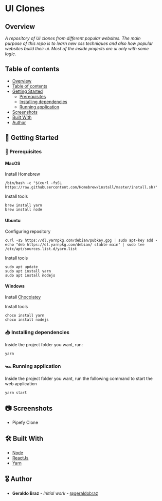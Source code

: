 # UI Clones
<!-- You can add logo to your application here. Use https://www.canva.com/pt_br/criar/logotipo/ to create logos.
 -->

## Overview
*A repository of UI clones from different popular websites. The main purpose of this repo is to learn new css techniques and also how popular websites build their ui. Most of the inside projects are ui only with some logic.*


## Table of contents
<!--ts-->
   * [Overview](#Overview)
   * [Table of contents](#table-of-contents)
   * [Getting Started](#🚀-getting-started)
      * [Prerequisites](#🚨-prerequisites)
      * [Installing dependencies](#📥-installing-dependencies)
      * [Running application](#🏎-running-application)
   * [Screenshots](#📷-screenshots)
   * [Built With](#🛠-built-with)
   * [Author](#🎖-author)
<!--te-->

## 🚀 Getting Started

### 🚨 Prerequisites

#### MacOS
Install Homebrew

```
/bin/bash -c "$(curl -fsSL https://raw.githubusercontent.com/Homebrew/install/master/install.sh)"
```
Install tools

```
brew install yarn
brew install node
```

#### Ubuntu
Configuring repository

```
curl -sS https://dl.yarnpkg.com/debian/pubkey.gpg | sudo apt-key add -
echo "deb https://dl.yarnpkg.com/debian/ stable main" | sudo tee /etc/apt/sources.list.d/yarn.list
```
Install tools

```
sudo apt update
sudo apt install yarn
sudo apt install nodejs
```

#### Windows
Install [Chocolatey](https://chocolatey.org/install)

Install tools
```
choco install yarn
choco install nodejs
```


### 📥 Installing dependencies

Inside the project folder you want, run:

```
yarn
```

### 🏎 Running application
Inside the project folder you want, run the following command to start the web application
```
yarn start
```

## 📷 Screenshots
- Pipefy Clone
<p align="center">
    <!-- <img src="frontend/.github/calendar-view.png"> -->
    <!-- <img src="frontend/.github/dialog-view.png"> -->
</p>

## 🛠 Built With

* [Node](https://nodejs.org/)
* [ReactJs](https://reactjs.org/)
* [Yarn](https://yarnpkg.com/)

## 🎖 Author
* **Geraldo Braz** - *Initial work* - [@geraldobraz](https://github.com/geraldobraz)
